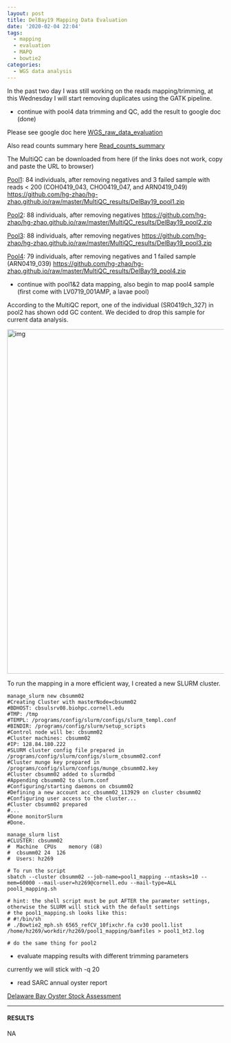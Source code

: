 ```yaml
---
layout: post
title: DelBay19 Mapping Data Evaluation
date: '2020-02-04 22:04'
tags:
  - mapping
  - evaluation
  - MAPQ
  - bowtie2
categories:
  - WGS data analysis
---
```


In the past two day I was still working on the reads mapping/trimming, at this Wednesday I will start removing duplicates using the GATK pipeline.

- continue with pool4 data trimming and QC, add the result to google doc (done)

Please see google doc here [WGS_raw_data_evaluation](https://docs.google.com/document/d/15dQF1MDyHj72yQsQN51d8vmZZAIbdH2CGmbXM_0OR8A/edit)

Also read counts summary here [Read_counts_summary](https://docs.google.com/spreadsheets/d/10V7vTdNp7oagq4SlPPfOGA-kgmrmh4x6m4olKCdzB6E/edit#gid=126903255)

The MultiQC can be downloaded from here (if the links does not work, copy and paste the URL to browser)

[Pool1](https://github.com/hg-zhao/hg-zhao.github.io/raw/master/MultiQC_results/DelBay19_pool1.zip): 84 individuals, after removing negatives and 3 failed sample with reads < 200 (COH0419_043, CHO0419_047, and ARN0419_049)
https://github.com/hg-zhao/hg-zhao.github.io/raw/master/MultiQC_results/DelBay19_pool1.zip

[Pool2](https://github.com/hg-zhao/hg-zhao.github.io/raw/master/MultiQC_results/DelBay19_pool2.zip): 88 individuals, after removing negatives
https://github.com/hg-zhao/hg-zhao.github.io/raw/master/MultiQC_results/DelBay19_pool2.zip

[Pool3](https://github.com/hg-zhao/hg-zhao.github.io/raw/master/MultiQC_results/DelBay19_pool3.zip): 88 individuals, after removing negatives
https://github.com/hg-zhao/hg-zhao.github.io/raw/master/MultiQC_results/DelBay19_pool3.zip

[Pool4](https://github.com/hg-zhao/hg-zhao.github.io/raw/master/MultiQC_results/DelBay19_pool4.zip): 79 individuals, after removing negatives and 1 failed sample (ARN0419_039)
https://github.com/hg-zhao/hg-zhao.github.io/raw/master/MultiQC_results/DelBay19_pool4.zip

- continue with pool1&2 data mapping, also begin to map pool4 sample (first come with LV0719_001AMP, a lavae pool)

According to the MultiQC report, one of the individual (SR0419ch_327) in pool2 has shown odd GC content. We decided to drop this sample for current data analysis.

<img src="https://hg-zhao.github.io/images/2020-02-03-0.png" alt="img" width="800"/>

To run the mapping in a more efficient way, I created a new SLURM cluster.

```shell
manage_slurm new cbsumm02
#Creating Cluster with masterNode=cbsumm02
#BDHOST: cbsulsrv08.biohpc.cornell.edu
#TMP: /tmp
#TEMPL: /programs/config/slurm/configs/slurm_templ.conf
#BINDIR: /programs/config/slurm/setup_scripts
#Control node will be: cbsumm02
#Cluster machines: cbsumm02
#IP: 128.84.180.222
#SLURM cluster config file prepared in /programs/config/slurm/configs/slurm_cbsumm02.conf
#Cluster munge key prepared in /programs/config/slurm/configs/munge_cbsumm02.key
#Cluster cbsumm02 added to slurmdbd
#Appending cbsumm02 to slurm.conf
#Configuring/starting daemons on cbsumm02
#Defining a new account acc_cbsumm02_113929 on cluster cbsumm02
#Configuring user access to the cluster...
#Cluster cbsumm02 prepared
#...
#Done monitorSlurm
#Done.

manage_slurm list
#CLUSTER: cbsumm02
#  Machine	CPUs	memory (GB)
#  cbsumm02	24	126
#  Users: hz269

# To run the script
sbatch --cluster cbsumm02 --job-name=pool1_mapping --ntasks=10 --mem=60000 --mail-user=hz269@cornell.edu --mail-type=ALL  pool1_mapping.sh

# hint: the shell script must be put AFTER the parameter settings, otherwise the SLURM will stick with the default settings
# the pool1_mapping.sh looks like this:
# #!/bin/sh
# ./Bowtie2_mph.sh 6565_refCV_10fixchr.fa cv30 pool1.list /home/hz269/workdir/hz269/pool1_mapping/bamfiles > pool1_bt2.log

# do the same thing for pool2
```

- evaluate mapping results with different trimming parameters

currently we will stick with -q 20

- read SARC annual oyster report

[Delaware Bay Oyster Stock Assessment](https://hsrl.rutgers.edu/SAWreports/index.htm)


---

#### RESULTS

NA
